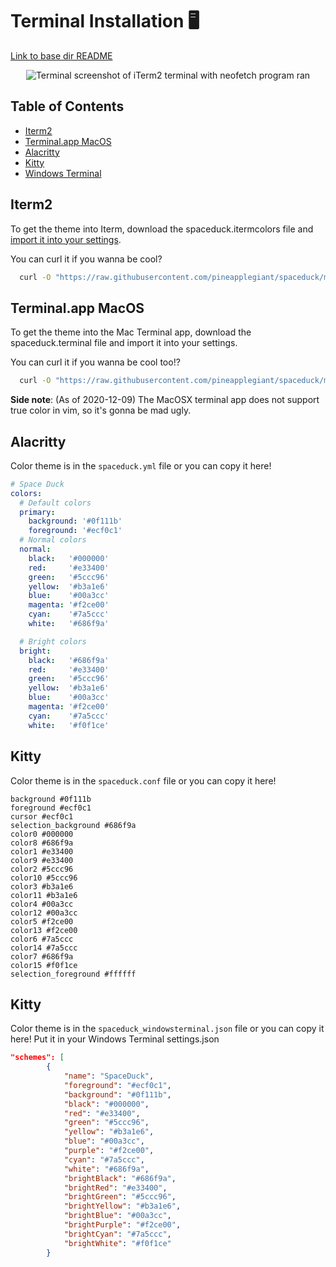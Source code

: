 # Terminal Installation 🖥

[Link to base dir README](../README.md)

<center>
  <img  src="../www/screenshots/iTerm.png" alt="Terminal screenshot of iTerm2 terminal with neofetch program ran">
</center>


## Table of Contents

* [Iterm2](#iterm2)
* [Terminal.app MacOS](#terminalapp-macos)
* [Alacritty](#alacritty)
* [Kitty](#kitty)
* [Windows Terminal](#windowsterminal)

## Iterm2


To get the theme into Iterm, download the spaceduck.itermcolors file and [import it into your settings](https://iterm2colorschemes.com/).

You can curl it if you wanna be cool?

```bash
  curl -O "https://raw.githubusercontent.com/pineapplegiant/spaceduck/main/term/spaceduck.itermcolors"
```

## Terminal.app MacOS

To get the theme into the Mac Terminal app, download the spaceduck.terminal file and import it into your settings.

You can curl it if you wanna be cool too!?

```bash
  curl -O "https://raw.githubusercontent.com/pineapplegiant/spaceduck/main/term/spaceduck.terminal"
```
**Side note**: (As of 2020-12-09) The MacOSX terminal app does not support true color in vim, so it's gonna be mad ugly.


## Alacritty

Color theme is in the `spaceduck.yml` file or you can copy it here!

```YAML
# Space Duck
colors:
  # Default colors
  primary:
    background: '#0f111b'
    foreground: '#ecf0c1'
  # Normal colors
  normal:
    black:   '#000000'
    red:     '#e33400'
    green:   '#5ccc96'
    yellow:  '#b3a1e6'
    blue:    '#00a3cc'
    magenta: '#f2ce00'
    cyan:    '#7a5ccc'
    white:   '#686f9a'

  # Bright colors
  bright:
    black:   '#686f9a'
    red:     '#e33400'
    green:   '#5ccc96'
    yellow:  '#b3a1e6'
    blue:    '#00a3cc'
    magenta: '#f2ce00'
    cyan:    '#7a5ccc'
    white:   '#f0f1ce'
```

## Kitty

Color theme is in the `spaceduck.conf` file or you can copy it here!

```
background #0f111b
foreground #ecf0c1
cursor #ecf0c1
selection_background #686f9a
color0 #000000
color8 #686f9a
color1 #e33400
color9 #e33400
color2 #5ccc96
color10 #5ccc96
color3 #b3a1e6
color11 #b3a1e6
color4 #00a3cc
color12 #00a3cc
color5 #f2ce00
color13 #f2ce00
color6 #7a5ccc
color14 #7a5ccc
color7 #686f9a
color15 #f0f1ce
selection_foreground #ffffff
```

## Kitty

Color theme is in the `spaceduck_windowsterminal.json` file or you can copy it here! Put it in your Windows Terminal settings.json

```JSON
"schemes": [
        {
            "name": "SpaceDuck",
            "foreground": "#ecf0c1",
            "background": "#0f111b",
            "black": "#000000",
            "red": "#e33400",
            "green": "#5ccc96",
            "yellow": "#b3a1e6",
            "blue": "#00a3cc",
            "purple": "#f2ce00",
            "cyan": "#7a5ccc",
            "white": "#686f9a",
            "brightBlack": "#686f9a",
            "brightRed": "#e33400",
            "brightGreen": "#5ccc96",
            "brightYellow": "#b3a1e6",
            "brightBlue": "#00a3cc",
            "brightPurple": "#f2ce00",
            "brightCyan": "#7a5ccc",
            "brightWhite": "#f0f1ce"
        }
```